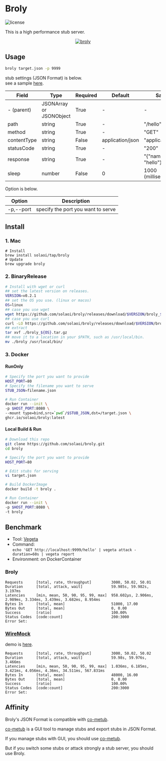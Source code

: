 # Broly

![license](https://img.shields.io/github/license/solaoi/broly)

This is a high performance stub server.

<div align="center">
  <a href="https://github.com/solaoi/broly">
    <img alt="broly" src="https://user-images.githubusercontent.com/46414076/180388418-fa1beef3-251e-4803-8342-ab22867c63c2.png">
  </a>
</div>

## Usage

```sh
broly target.json -p 9999
```

stub settings (JSON Format) is below.   
see a sample [here](https://raw.githubusercontent.com/solaoi/broly/main/target.json).

| Field       | Type                    | Required | Default          | Sample                  |
| ----------- | ----------------------- | -------- | ---------------- | ----------------------- |
| - (parent)  | JSONArray or JSONObject | True     | -                | -                       |
| path        | string                  | True     | -                | "/hello"                |
| method      | string                  | True     | -                | "GET"                   |
| contentType | string                  | False    | application/json | "application/json"      |
| statusCode  | string                  | True     | -                | "200"                   |
| response    | string                  | True     | -                | "{\"name\": \"hello\"}" |
| sleep       | number                  | False    | 0                | 1000 (milliseconds)     |

Option is below.

| Option    | Description                        |
| --------- | ---------------------------------- |
| -p,--port | specify the port you want to serve |

## Install

### 1. Mac

```
# Install
brew install solaoi/tap/broly
# Update
brew upgrade broly
```

### 2. BinaryRelease

```sh
# Install with wget or curl
## set the latest version on releases.
VERSION=v0.2.1
## set the OS you use. (linux or macos)
OS=linux
## case you use wget
wget https://github.com/solaoi/broly/releases/download/$VERSION/broly_${OS}.tar.gz
## case you use curl
curl -LO https://github.com/solaoi/broly/releases/download/$VERSION/broly_${OS}.tar.gz
## extract
tar xvf ./broly_${OS}.tar.gz
## move it to a location in your $PATH, such as /usr/local/bin.
mv ./broly /usr/local/bin/
```

### 3. Docker

#### RunOnly

```sh
# Specify the port you want to provide
HOST_PORT=80
# Specify the filename you want to serve
STUB_JSON=filename.json

# Run Container
docker run --init \
-p $HOST_PORT:8080 \
--mount type=bind,src=`pwd`/$STUB_JSON,dst=/target.json \
ghcr.io/solaoi/broly:latest
```

#### Local Build & Run

```sh
# Download this repo
git clone https://github.com/solaoi/broly.git
cd broly

# Specify the port you want to provide
HOST_PORT=80

# Edit stubs for serving
vi target.json

# Build DockerImage
docker build -t broly .

# Run Container
docker run --init \
-p $HOST_PORT:8080 \
-t broly
```

## Benchmark

- Tool: [Vegeta](https://github.com/tsenart/vegeta)
- Command:   
```echo 'GET http://localhost:9999/hello' | vegeta attack -duration=60s | vegeta report```
- Environment: on DockerContainer

### Broly

```
Requests      [total, rate, throughput]         3000, 50.02, 50.01
Duration      [total, attack, wait]             59.985s, 59.982s, 3.197ms
Latencies     [min, mean, 50, 90, 95, 99, max]  958.602µs, 2.906ms, 2.989ms, 3.334ms, 3.439ms, 3.682ms, 8.954ms
Bytes In      [total, mean]                     51000, 17.00
Bytes Out     [total, mean]                     0, 0.00
Success       [ratio]                           100.00%
Status Codes  [code:count]                      200:3000  
Error Set:
```

### [WireMock](https://wiremock.org/)

demo is [here](https://github.com/solaoi/broly-wiremock-demo).

```
Requests      [total, rate, throughput]         3000, 50.02, 50.02
Duration      [total, attack, wait]             59.98s, 59.976s, 3.466ms
Latencies     [min, mean, 50, 90, 95, 99, max]  1.036ms, 6.185ms, 3.421ms, 4.056ms, 4.36ms, 34.511ms, 567.831ms
Bytes In      [total, mean]                     48000, 16.00
Bytes Out     [total, mean]                     0, 0.00
Success       [ratio]                           100.00%
Status Codes  [code:count]                      200:3000  
Error Set:
```

## Affinity

Broly's JSON Format is compatible with [co-metub](https://github.com/solaoi/co-metub).

[co-metub](https://github.com/solaoi/co-metub) is a GUI tool to manage stubs and export stubs in JSON Format.

If you manage stubs with GUI, you should use [co-metub](https://github.com/solaoi/co-metub).

But if you switch some stubs or attack strongly a stub server, you should use Broly.
